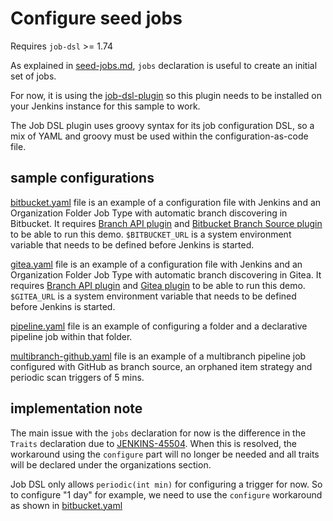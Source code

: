 # Configure seed jobs

Requires `job-dsl` >= 1.74

As explained in [seed-jobs.md](../../docs/seed-jobs.md), `jobs` declaration is useful to create an initial set of jobs.

For now, it is using the [job-dsl-plugin](https://wiki.jenkins.io/display/JENKINS/Job+DSL+Plugin) so this plugin needs to be installed on your Jenkins instance for this sample to work.

The Job DSL plugin uses groovy syntax for its job configuration DSL, so a mix of YAML and groovy must be used within the configuration-as-code file.

## sample configurations

[bitbucket.yaml](bitbucket.yaml) file is an example of a configuration file with Jenkins and an Organization Folder Job Type with automatic branch discovering in Bitbucket. It requires [Branch API plugin](https://github.com/jenkinsci/branch-api-plugin) and [Bitbucket Branch Source plugin](https://github.com/jenkinsci/bitbucket-branch-source-plugin) to be able to run this demo. `$BITBUCKET_URL` is a system environment variable that needs to be defined before Jenkins is started.

[gitea.yaml](gitea.yaml) file is an example of a configuration file with Jenkins and an Organization Folder Job Type with automatic branch discovering in Gitea. It requires [Branch API plugin](https://github.com/jenkinsci/branch-api-plugin) and [Gitea plugin](https://github.com/jenkinsci/gitea-plugin) to be able to run this demo. `$GITEA_URL` is a system environment variable that needs to be defined before Jenkins is started.

[pipeline.yaml](pipeline.yaml) file is an example of configuring a folder and a declarative pipeline job within that folder.

[multibranch-github.yaml](multibranch-github.yaml) file is an example of a multibranch pipeline job configured with GitHub as branch source, an orphaned item strategy and periodic scan triggers of 5 mins.

## implementation note

The main issue with the `jobs` declaration for now is the difference in the `Traits` declaration due to [JENKINS-45504](https://issues.jenkins.io/browse/JENKINS-45504). When this is resolved, the workaround using the `configure` part will no longer be needed and all traits will be declared under the organizations section.

Job DSL only allows `periodic(int min)` for configuring a trigger for now. So to configure "1 day" for example, we need to use the `configure` workaround as shown in [bitbucket.yaml](bitbucket.yaml#L68)
